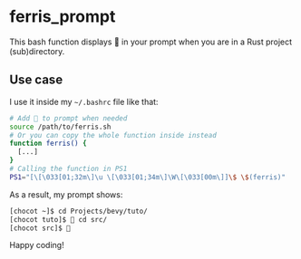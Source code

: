 # ferris_prompt

This bash function displays 🦀 in your prompt when you are in a Rust project
(sub)directory.

## Use case

I use it inside my `~/.bashrc` file like that:

```bash
# Add 🦀 to prompt when needed
source /path/to/ferris.sh
# Or you can copy the whole function inside instead
function ferris() {
  [...]
}
# Calling the function in PS1
PS1="[\[\033[01;32m\]\u \[\033[01;34m\]\W\[\033[00m\]]\$ \$(ferris)"
```

As a result, my prompt shows:

```bash
[chocot ~]$ cd Projects/bevy/tuto/
[chocot tuto]$ 🦀 cd src/
[chocot src]$ 🦀
```

Happy coding!